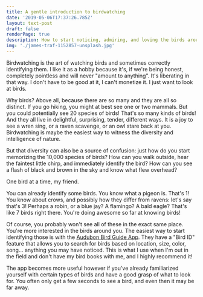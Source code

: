 ```yaml
---
title: A gentle introduction to birdwatching
date: '2019-05-06T17:37:26.785Z'
layout: text-post
draft: false
renderPage: true
description: How to start noticing, admiring, and loving the birds around you
img: './james-traf-1152857-unsplash.jpg'
---
```


Birdwatching is the art of watching birds and sometimes correctly identifying them. I like it as a hobby because it's, if we're being honest, completely pointless and will never "amount to anything". It's liberating in that way. I don't have to be good at it, I can't monetize it. I just want to look at birds.

Why birds? Above all, because there are so many and they are all so distinct. If you go hiking, you might at best see one or two mammals. But you could potentially see 20 species of birds! That's so many kinds of birds! And they all live in delightful, surprising, tender, different ways. It is a joy to see a wren sing, or a raven scavenge, or an owl stare back at you. Birdwatching is maybe the easiest way to witness the diversity and intelligence of nature.

But that diversity can also be a source of confusion: just how do you start memorizing the 10,000 species of birds? How can you walk outside, hear the faintest little chirp, and immediately identify the bird? How can you see a flash of black and brown in the sky and know what flew overhead?

One bird at a time, my friend.

You can already identify some birds. You know what a pigeon is. That's 1! You know about crows, and possibly how they differ from ravens: let's say that's 3! Perhaps a robin, or a blue jay? A flamingo? A bald eagle? That's like 7 birds right there. You're doing awesome so far at knowing birds!

Of course, you probably won't see all of these in the exact same place. You're more interested in the birds around you. The easiest way to start identifying those is with the [Audubon Bird Guide App](https://www.audubon.org/app). They have a "Bird ID" feature that allows you to search for birds based on location, size, color, song... anything you may have noticed. This is what I use when I'm out in the field and don't have my bird books with me, and I highly recommend it!

The app becomes more useful however if you've already familiarized yourself with certain types of birds and have a good grasp of what to look for. You often only get a few seconds to see a bird, and even then it may be far away. 